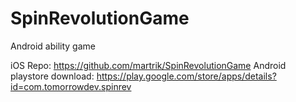 # SpinRevolutionGame
Android ability game

iOS Repo: https://github.com/martrik/SpinRevolutionGame
Android playstore download: https://play.google.com/store/apps/details?id=com.tomorrowdev.spinrev
